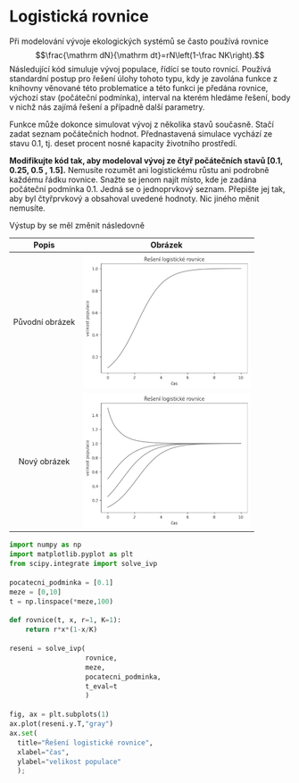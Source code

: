 # Logistická rovnice

Při modelování vývoje ekologických systémů se často používá rovnice $$\frac{\mathrm dN}{\mathrm dt}=rN\left(1-\frac NK\right).$$
Následující kód simuluje vývoj populace, řídící se touto rovnicí. Používá standardní postup pro řešení úlohy tohoto typu, kdy je zavolána funkce z knihovny věnované této problematice a této funkci je předána rovnice, výchozí stav (počáteční podmínka), interval na kterém hledáme řešení, body v nichž nás zajímá řešení a případně další parametry. 

Funkce může dokonce simulovat vývoj z několika stavů současně. Stačí zadat seznam počátečních hodnot. Přednastavená simulace vychází ze stavu 0.1, tj. deset procent nosné kapacity životního prostředí. 

**Modifikujte kód tak, aby modeloval vývoj ze čtyř počátečních stavů [0.1, 0.25, 0.5 , 1.5].** Nemusíte rozumět ani logistickému růstu ani podrobně každému řádku rovnice. Snažte se jenom najít místo, kde je zadána počáteční podmínka 0.1. Jedná se o jednoprvkový seznam. Přepište jej tak, aby byl čtyřprvkový a obsahoval uvedené hodnoty. Nic jiného měnit nemusíte.

Výstup by se měl změnit následovně

|Popis|Obrázek|
|:--:|:--:|
|Původní obrázek|![](https://github.com/robert-marik/moodle-python/blob/main/logisticky_rust-1.png?raw=true)|
|Nový obrázek|![](https://github.com/robert-marik/moodle-python/blob/main/logisticky_rust-2.png?raw=true)|

```python
import numpy as np
import matplotlib.pyplot as plt
from scipy.integrate import solve_ivp

pocatecni_podminka = [0.1]
meze = [0,10]
t = np.linspace(*meze,100)

def rovnice(t, x, r=1, K=1):
    return r*x*(1-x/K)

reseni = solve_ivp(
                   rovnice,
                   meze,
                   pocatecni_podminka,
                   t_eval=t
                   )

fig, ax = plt.subplots(1)
ax.plot(reseni.y.T,"gray")
ax.set(
  title="Řešení logistické rovnice",
  xlabel="čas",
  ylabel="velikost populace"
  );
```
